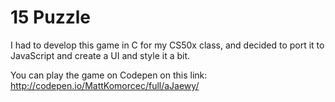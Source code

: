 # 15 Puzzle
I had to develop this game in C for my CS50x class, and decided to port it to JavaScript and create a UI and style it a bit.

You can play the game on Codepen on this link: http://codepen.io/MattKomorcec/full/aJaewy/